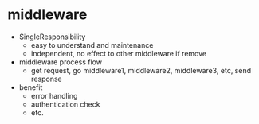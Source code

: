 # middleware

- SingleResponsibility
  - easy to understand and maintenance
  - independent, no effect to other middleware if remove
- middleware process flow
  - get request, go middleware1, middleware2, middleware3, etc, send response
- benefit
  - error handling
  - authentication check
  - etc.